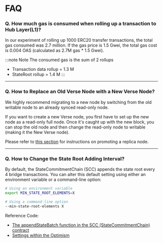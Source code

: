 # FAQ

### Q. How much gas is consumed when rolling up a transaction to Hub Layer(L1)?
In our experiment of rolling up 1000 ERC20 transfer transactions, the total gas consumed was 2.7 million. If the gas price is 1.5 Gwei, the total gas cost is 0.004 OAS (calculated as 2.7M gas * 1.5 Gwei).

:::note Note
The consumed gas is the sum of 2 rollups
- Transaction data rollup = 1.3 M
- StateRoot rollup = 1.4 M
:::

---

### Q. How to Replace an Old Verse Node with a New Verse Node?
We highly recommend migrating to a new node by switching from the old writable node to an already synced read-only node.

If you want to create a new Verse node, you first have to set up the new node as a read-only full node. Once it's caught up with the new block, you can stop the old node and then change the read-only node to writable (making it the New Verse node).

Please refer to [this section](/docs/verse-developer/how-to-build-verse/1-8-read-node#promoting-replica-node) for instructions on promoting a replica node.

---

### Q. How to Change the State Root Adding Interval?
By default, the StateCommitmentChain (SCC) appends the state root every 4 bridge transactions. You can alter this default setting using either an environment variable or a command-line option:
```sh
# Using an environment variable
export MIN_STATE_ROOT_ELEMENTS=X

# Using a command-line option
--min-state-root-elements X
```
Reference Code:
- [The appendStateBatch function in the SCC (StateCommitmentChain) contract](https://github.com/oasysgames/oasys-optimism/blob/v0.1.5/packages/contracts/contracts/L1/rollup/StateCommitmentChain.sol#L87)
- [Settings within the Optimism](https://github.com/oasysgames/oasys-optimism/blob/v0.1.5/go/batch-submitter/flags/flags.go#L74)


